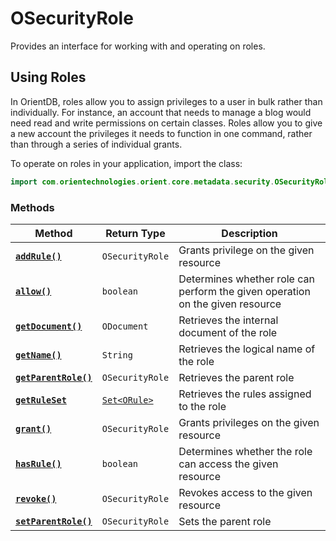 
# OSecurityRole

Provides an interface for working with and operating on roles.

## Using Roles

In OrientDB, roles allow you to assign privileges to a user in bulk rather than individually.  For instance, an account that needs to manage a blog would need read and write permissions on certain classes.  Roles allow you to give a new account the privileges it needs to function in one command, rather than through a series of individual grants.

To operate on roles in your application, import the class:

```java
import com.orientechnologies.orient.core.metadata.security.OSecurityRole;
```

### Methods

| Method | Return Type | Description |
|---|---|---|
| [**`addRule()`**](OSecurityRole/addRule.md) | `OSecurityRole` | Grants privilege on the given resource |
| [**`allow()`**](OSecurityRole/allow.md) | `boolean` | Determines whether role can perform the given operation on the given resource |
| [**`getDocument()`**](OSecurityRole/getDocument.md) | `ODocument` | Retrieves the internal document of the role |
| [**`getName()`**](OSecurityRole/getName.md) | `String` | Retrieves the logical name of the role |
| [**`getParentRole()`**](OSecurityRole/getParentRole.md) | `OSecurityRole` | Retrieves the parent role |
| [**`getRuleSet`**](OSecurityRole/getRuleSet.md) | [`Set<ORule>`](ORule.md) | Retrieves the rules assigned to the role |
| [**`grant()`**](OSecurityRole/grant.md) | `OSecurityRole` | Grants privileges on the given resource |
| [**`hasRule()`**](OSecurityRole/hasRule.md) | `boolean` | Determines whether the role can access the given resource |
| [**`revoke()`**](OSecurityRole/revoke.md) | `OSecurityRole` | Revokes access to the given resource |
| [**`setParentRole()`**](OSecurityRole/setParentRole.md) | `OSecurityRole` | Sets the parent role |
